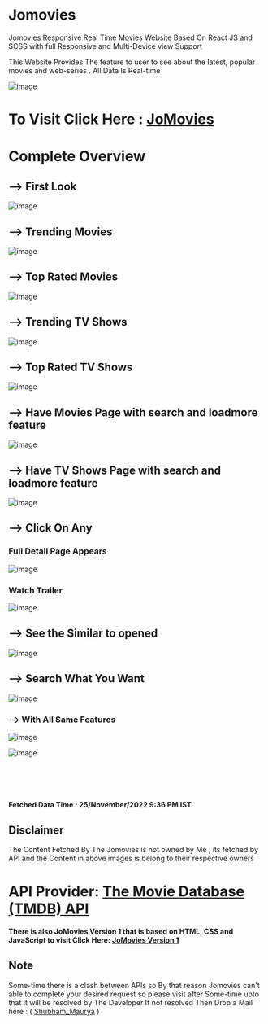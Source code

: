 # Jomovies

 Jomovies Responsive Real Time Movies Website  Based On React JS and SCSS with full Responsive and Multi-Device view Support
 
 
 This Website Provides The feature to user to see about the latest, popular movies and web-series . All Data Is Real-time

![image](https://user-images.githubusercontent.com/65014926/204024330-b40e903e-d7ad-4b0c-ad42-9daf7a9dc74c.png)



# To Visit Click Here  : <a href = "">JoMovies </a>




# Complete Overview

## --> First Look

![image](https://user-images.githubusercontent.com/65014926/204024630-ab35cc83-7b1e-42c4-ab30-0dfbc8975cbf.png)



## --> Trending Movies

![image](https://user-images.githubusercontent.com/65014926/204024741-bcf34e12-a91b-4ada-8db1-d1473e884884.png)



## --> Top Rated Movies

![image](https://user-images.githubusercontent.com/65014926/204024893-9bba40aa-92f7-47d3-9bc8-a2eeb0052215.png)


## --> Trending TV Shows

![image](https://user-images.githubusercontent.com/65014926/204025018-765fb224-e439-4bf2-b80e-0ed746c49b75.png)

## --> Top Rated TV Shows

![image](https://user-images.githubusercontent.com/65014926/204025238-e25cd80c-bcb3-42d6-b5a8-c10b988a4d28.png)



## --> Have Movies Page with search and loadmore feature

![image](https://user-images.githubusercontent.com/65014926/204026022-63cbc7bd-f004-4fe9-9b4d-acc006b77b09.png)



## --> Have TV Shows Page with search and loadmore feature


![image](https://user-images.githubusercontent.com/65014926/204025856-355ae9d0-bdd1-41cf-84fb-c4a66b11310d.png)



## --> Click On Any 

### Full Detail Page Appears


![image](https://user-images.githubusercontent.com/65014926/204026364-bfc382f5-520b-4ef8-a1b7-61da8a2e8694.png)



### Watch Trailer 

![image](https://user-images.githubusercontent.com/65014926/204026768-ceeaacb4-74c0-4871-9d57-d04cd94c248e.png)



## --> See the Similar to opened

![image](https://user-images.githubusercontent.com/65014926/204027013-382605bc-3539-4bc3-ab6d-9f0d673338c7.png)






## --> Search What You Want 

![image](https://user-images.githubusercontent.com/65014926/204027833-09bb93e6-953e-4a02-a5cc-f6481599063d.png)


### --> With All Same Features 

![image](https://user-images.githubusercontent.com/65014926/204028129-e9107f2f-c90e-4d40-8dd2-70c862a756cf.png)

![image](https://user-images.githubusercontent.com/65014926/204028546-c56dce65-a63f-49fb-9d4f-76b008ac00cd.png)




<br><br><br>
#### Fetched Data Time : 25/November/2022 9:36 PM IST



   ## Disclaimer   
   
   The Content Fetched By The Jomovies is not owned by Me , its fetched by API and the Content in above images is belong to their respective owners 
   
  # API Provider: <a href = "https://developers.themoviedb.org/3"> The Movie Database (TMDB) API </a> 
         

      
   #### There is also JoMovies Version 1 that is based on HTML, CSS and JavaScript to visit Click Here: <a href = "https://shubham996633.github.io/Jomovies__Responsive__Movies__Website/">JoMovies Version 1</a>

 ## Note
 
   Some-time there is a clash between APIs so By that reason Jomovies can't  
   able to complete your desired request so please visit after Some-time upto that it will be resolved by The Developer
   If not resolved Then Drop a Mail here : ( <a href = "mailto:shubhammaurya996633+work@gmail.com"> Shubham_Maurya</a> )



